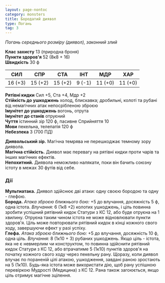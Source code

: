 ```yaml
---
layout: page-nontoc
category: monsters
title: Бородатий диявол
type: Погань
tag: 3
---
```


_Погань середнього розміру (диявол), законний злий_

**Клас захисту** 13 (природна броня)    
**Пункти здоров'я** 52 (8к8 + 16)    
**Швидкість** 30 ф

| СИЛ     | СПР     | СТА     | ІНТ    | МДР     | ХАР     |
| ------- | ------- | ------- | ------ | ------- | ------- |
| 16 (+3) | 15 (+2) | 15 (+2) | 9 (-1) | 11 (+0) | 11 (+0) |

**Рятівні кидки** Сил +5, Ста +4, Мдр +2    
**Стійкість до ушкоджень** холод, блискавка; дробильні, колоті та рубані від немагічних атак непосрібленою зброєю    
**Імунітет до ушкоджень** вогонь, отрута    
**Імунітет до станів** отруєний    
**Чуття** істинний зір 120 ф, пасивне Сприйняття 10    
**Мови** пекельна, телепатія 120 ф    
**Небезпека** 3 (700 ПД)

**Диявольський зір.** Магічна темрява не перешкоджає темному зору диявола.    
**Магічна  стійкість.** Диявол має перевагу на рятівні кидки проти чарів та інших магічних ефектів.    
**Непохитний.** Диявола неможливо налякати, поки він бачить союзну істоту в межах 30 футів від себе.

### Дії
**Мультиатака.** Диявол здійснює дві атаки: одну своєю бородою та одну - глефою.    
**Борода.** _Атака зброєю ближнього бою:_ +5 до влучання, досяжність 5 ф, одна істота. _Влучання:_ 6 (1к8 +2) колотих ушкоджень, і ціль повинна зробити успішний рятівний кидок Статури з КС 12, або буде отруєна на 1 хвилину. Отруєна таким чином істота не може відновлювати пункти здоров'я. Ціль може повторювати рятівний кидок в кінці кожного свого ходу, завершуючи ефект у разі успіху.    
**Глефа.** _Атака зброєю ближнього бою:_ +5 до влучання, досяжність 10 ф, одна ціль. _Влучання:_ 8 (1к10 + 3) рубаних ушкоджень. Якщо ціль - істота, яка не є невмерлим чи конструктом, то повинна здійснити рятівний кидок Статури з КС 12, або втрачатиме 5 (1к10) пунктів здоров'я на початку кожного свого ходу через пекельну рану. Щоразу, коли диявол влучає по пораненій цілі атакою, ушкодження, завдані раною зростають на 5 (1к10). Будь-яка істота може використати дію, щоб рану успішною перевіркою Мудрості (Медицина) з КС 12. Рана також загоюється, якщо ціль отримує магічне зцілення.
